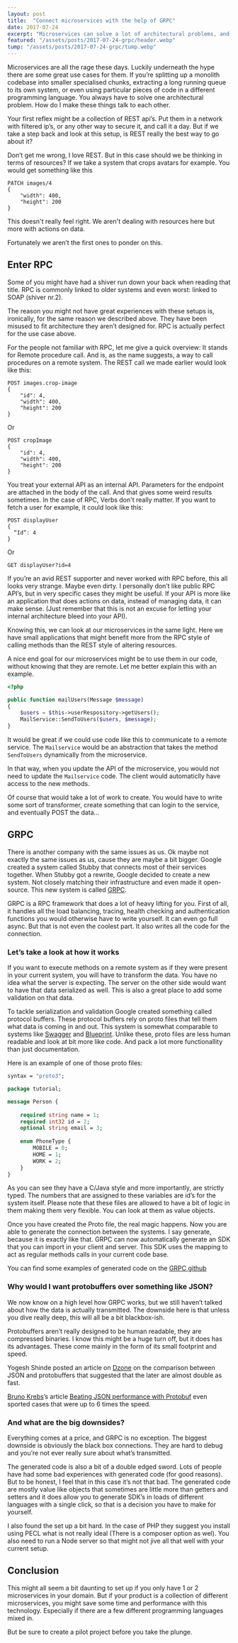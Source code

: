 ```yaml
---
layout: post
title:  "Connect microservices with the help of GRPC"
date: 2017-07-24
excerpt: "Microservices can solve a lot of architectural problems, and sometimes create a few fun new ones. A big problem however is connecting these services to each other. Can GRPC lend a hand here?"
featured: "/assets/posts/2017-07-24-grpc/header.webp"
tump: "/assets/posts/2017-07-24-grpc/tump.webp"
---
```


Microservices are all the rage these days. Luckily underneath the hype there are some great use cases for them. If you’re splitting up a monolith codebase into smaller specialised chunks, extracting a long running queue to its own system, or even using particular pieces of code in a different programming language. You always have to solve one architectural problem. How do I make these things talk to each other.

Your first reflex might be a collection of REST api’s. Put them in a network with filtered ip’s, or any other way to secure it, and call it a day. But if we take a step back and look at this setup, is REST really the best way to go about it?

Don’t get me wrong, I love REST. But in this case should we be thinking in terms of resources? If we take a system that crops avatars for example. You would get something like this

```
PATCH images/4
{
    "width": 400,
    "height": 200
}
```

This doesn't really feel right. We aren't dealing with resources here but more with actions on data.

Fortunately we aren’t the first ones to ponder on this.

## Enter RPC

Some of you might have had a shiver run down your back when reading that title. RPC is commonly linked to older systems and even worst: linked to SOAP (shiver nr.2).

The reason you might not have great experiences with these setups is, ironically, for the same reason we described above. They have been misused to fit architecture they aren’t designed for. RPC is actually perfect for the use case above.

For the people not familiar with RPC, let me give a quick overview: It stands for Remote procedure call. And is, as the name suggests, a way to call procedures on a remote system. The REST call we made earlier would look like this:

```
POST images.crop-image
{
    "id": 4,
    "width": 400,
    "height": 200
}
```

Or

```
POST cropImage
{
    "id": 4,
    "width": 400,
    "height": 200
}
```

You treat your external API as an internal API. Parameters for the endpoint are attached in the body of the call. And that gives some weird results sometimes. In the case of RPC, Verbs don't really matter. If you want to fetch a user for example, it could look like this:

```
POST displayUser
{
  “Id”: 4
}
```

Or

```
GET displayUser?id=4
```

If you’re an avid REST supporter and never worked with RPC before, this all looks very strange. Maybe even dirty. I personally don’t like public RPC API’s, but in very specific cases they might be useful. If your API is more like an application that does actions on data, instead of managing data, it can make sense. (Just remember that this is not an excuse for letting your internal architecture bleed into your API).

Knowing this, we can look at our microservices in the same light. Here we have small applications that might benefit more from the RPC style of calling methods than the REST style of altering resources.

A nice end goal for our microservices might be to use them in our code, without knowing that they are remote. Let me better explain this with an example.

```php
<?php

public function mailUsers(Message $message)
{
    $users = $this->userRespository->getUsers();
    MailService::SendToUsers($users, $message);
}
```

It would be great if we could use code like this to communicate to a remote service. The `Mailservice` would be an abstraction that takes the method `SendToUsers` dynamically from the microservice.

In that way, when you update the API of the microservice, you would not need to update the `Mailservice` code. The client would automaticlly have access to the new methods.

Of course that would take a lot of work to create. You would have to write some sort of transformer, create something that can login to the service, and eventually POST the data…

## GRPC

There is another company with the same issues as us. Ok maybe not exactly the same issues as us, cause they are maybe a bit bigger. Google created a system called Stubby that connects most of their services together. When Stubby got a rewrite, Google decided to create a new system. Not closely matching their infrastructure and even made it open-source. This new system is called [GRPC](https://grpc.io/).

GRPC is a RPC framework that does a lot of heavy lifting for you. First of all, it handles all the load balancing, tracing, health checking and authentication functions you would otherwise have to write yourself. It can even go full async. But that is not even the coolest part. It also writes all the code for the connection.

### Let’s take a look at how it works

If you want to execute methods on a remote system as if they were present in your current system, you will have to transform the data. You have no idea what the server is expecting. The server on the other side would want to have that data serialized as well. This is also a great place to add some validation on that data.

To tackle serialization and validation Google created something called protocol buffers. These protocol buffers rely on proto files that tell them what data is coming in and out. This system is somewhat comparable to systems like [Swagger](https://swagger.io) and [Blueprint](https://apiblueprint.org/). Unlike these, proto files are less human readable and look at bit more like code. And pack a lot more functionallity than just documentation.

Here is an example of one of those proto files:

```proto
syntax = "proto3";

package tutorial;

message Person {
	
    required string name = 1;
    required int32 id = 2;
    optional string email = 3;
	
    enum PhoneType {
        MOBILE = 0;
        HOME = 1;
        WORK = 2;
    }
}
```

As you can see they have a C/Java style and more importantly, are strictly typed. The numbers that are assigned to these variables are id’s for the system itself. Please note that these files are allowed to have a bit of logic in them making them very flexible. You can look at them as value objects.

Once you have created the Proto file, the real magic happens. Now you are able to generate the connection between the systems. I say generate, because it is exactly like that. GRPC can now automatically generate an SDK that you can import in your client and server. This SDK uses the mapping to act as regular methods calls in your current code base.

You can find some examples of generated code on the [GRPC github](https://github.com/grpc/grpc/tree/master/examples/php)

### Why would I want protobuffers over something like JSON?

We now know on a high level how GRPC works, but we still haven’t talked about how the data is actually transmitted. The downside here is that unless you dive really deep, this will all be a bit blackbox-ish.

Protobuffers aren’t really designed to be human readable, they are compressed binaries. I know this might be a huge turn off, but it does has its advantages. These come mainly in the form of its small footprint and speed.

Yogesh Shinde posted an article on [Dzone](https://dzone.com/articles/protobuf-performance-comparison-and-points-to-make) on the comparison between JSON and protobuffers that suggested that the later are almost double as fast.

[Bruno Krebs](https://twitter.com/brunoskrebs)’s article [Beating JSON performance with Protobuf](https://auth0.com/blog/beating-json-performance-with-protobuf/) even sported cases that were up to 6 times the speed.

### And what are the big downsides?

Everything comes at a price, and GRPC is no exception. The biggest downside is obviously the black box connections. They are hard to debug and you’re not ever really sure about what’s transmitted.

The generated code is also a bit of a double edged sword. Lots of people have had some bad experiences with generated code (for good reasons). But to be honest, I  feel that in this case it’s not that bad. The generated code are mostly value like objects that sometimes are little more than getters and setters and it does allow you to generate SDK’s in loads of different languages with a single click, so that is a decision you have to make for yourself.

I also found the set up a bit hard. In the case of PHP they suggest you install using PECL what is not really ideal (There is a composer option as wel). You also need to run a Node server so that might not jive all that well with your current setup.

## Conclusion

This might all seem a bit daunting to set up if you only have 1 or 2 microservices in your domain. But if your product is a collection of different microservices, you might save some time and performance with this technology. Especially if there are a few different programming languages mixed in.

But be sure to create a pilot project before you take the plunge.


